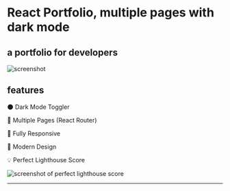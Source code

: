 # React Portfolio, multiple pages with dark mode

## a portfolio for developers

![screenshot](../Kalindu_Protfolio/Portfolio_Details/portfolio_Screenshot.png)

<!-- [View Live Template](https://reactportfoliotemplate.paytonpierce.dev/) -->

## features

🌑 Dark Mode Toggler

📖 Multiple Pages (React Router)

📱 Fully Responsive

🎨 Modern Design

💡 Perfect Lighthouse Score

![screenshot of perfect lighthouse score](https://user-images.githubusercontent.com/18350557/179609620-847374a6-23e6-4432-b7a8-181d7d9bf026.png)


---



